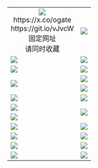 ﻿<table>
  <tr></tr>
  <tr>
    <td align=center><img src="https://d3ruj18itwnwo5.cloudfront.net/Up/oGate.jpg" />
      <br>https://x.co/ogate<br>https://git.io/vJvcW<br>固定网址<br>请同时收藏</td>
    <td align=center><img src="https://d3ruj18itwnwo5.cloudfront.net/Up/0WMGD1.png" /></td>
  </tr>
  <tr>
    <td><a href="https://d3ruj18itwnwo5.cloudfront.net" target="_blank"><img src="https://d3ruj18itwnwo5.cloudfront.net/Up/0WMDT.jpg" /></a></td>
    <td><a href="https://d3ruj18itwnwo5.cloudfront.net/oNote.aspx?id=oNote" target="_blank"><img src="https://d3ruj18itwnwo5.cloudfront.net/Up/0WZTT.jpg" /></a></td>
  </tr>
  <tr>
    <td><a href="https://d3ruj18itwnwo5.cloudfront.net/onUP.aspx?name=https://d2jbwlibtxvh4m.cloudfront.net/523" target="_blank"><img src="https://d3ruj18itwnwo5.cloudfront.net/Up/0DTW.jpg"/></a></td>
    <td><a href="https://d3ruj18itwnwo5.cloudfront.net/ogST.aspx" target="_blank"><img src="https://d3ruj18itwnwo5.cloudfront.net/Up/ST.jpg"/></a></td>
  </tr>
  <tr>
    <td rowspan=2><a href="https://d3ruj18itwnwo5.cloudfront.net/ogUP.aspx?name=WJ.mp4" target="_blank"><img src="https://d3ruj18itwnwo5.cloudfront.net/Up/WJ.jpg" /></a></td>
    <td><a href="https://d3ruj18itwnwo5.cloudfront.net/ogUP.aspx?name=DKC.mp4&count=15" target="_blank"><img src="https://d3ruj18itwnwo5.cloudfront.net/Up/DKC.jpg" /></a></td> 
  </tr>
  <tr>
    <td><a href="https://d3ruj18itwnwo5.cloudfront.net/ogUP.aspx?name=LRWS.mp4&count=6B:12,5A:10,5B:35,4A:14,4B:19,3A:10,3B:26,2A:16,2B:21,1A:23,1B:29" target="_blank"><img src="https://d3ruj18itwnwo5.cloudfront.net/Up/LRWS.jpg" /></a></td>
  </tr>
  <tr>
    <td><a href="https://d3ruj18itwnwo5.cloudfront.net/ogUP.aspx?name=3MSTT.mp4&count=17" target="_blank"><img src="https://d3ruj18itwnwo5.cloudfront.net/Up/3MSTT.jpg" /></a></td>
    <td><a href="https://d3ruj18itwnwo5.cloudfront.net/ogUP.aspx?name=XTFY.mp4&count=24" target="_blank"><img src="https://d3ruj18itwnwo5.cloudfront.net/Up/XTFY.jpg" /></a></td>
  </tr>
  <tr>
    <td><a href="https://d3ruj18itwnwo5.cloudfront.net/ogUP.aspx?name=JQR.mp4&count=2" target="_blank"><img src="https://d3ruj18itwnwo5.cloudfront.net/Up/JQR.jpg" /></a></td>   
    <td rowspan=2><a href="https://d3ruj18itwnwo5.cloudfront.net/ogUP.aspx?name=JP.mp4&count=9" target="_blank"><img src="https://d3ruj18itwnwo5.cloudfront.net/Up/JP.jpg" /></td>
  </tr>
  <tr>
    <td><a href="https://d3ruj18itwnwo5.cloudfront.net/ogUP.aspx?name=CYKJ.mp4" target="_blank"><img src="https://d3ruj18itwnwo5.cloudfront.net/Up/CYKJ.jpg" /></a></td>
  </tr>
  <tr>
    <td><a href="https://d3ruj18itwnwo5.cloudfront.net/ogUP.aspx?name=4SZG.mp4&count=05:15,04:20&current=05:13" target="_blank"><img src="https://d3ruj18itwnwo5.cloudfront.net/Up/4SZG0.jpg" /></a></td>
    <td><a href="https://d3ruj18itwnwo5.cloudfront.net/ogUP.aspx?name=4SDJ.mp4&count=05:38,04:52&current=05:37" target="_blank"><img src="https://d3ruj18itwnwo5.cloudfront.net/Up/4SDJ0.jpg" /></a></td>
  </tr>
  <tr>
    <td><a href="https://d3ruj18itwnwo5.cloudfront.net/ogUP.aspx?name=FG.zip" target="_blank"><img src="https://d3ruj18itwnwo5.cloudfront.net/Up/FG.jpg" /></a></td>
    <td><a href="https://d3ruj18itwnwo5.cloudfront.net/ogUP.aspx?name=FGA.apk" target="_blank"><img src="https://d3ruj18itwnwo5.cloudfront.net/Up/FGA.jpg" /></a></td>
  </tr>
  <tr>
    <td><a href="https://d3ruj18itwnwo5.cloudfront.net/ogUP.aspx?name=U.zip" target="_blank"><img src="https://d3ruj18itwnwo5.cloudfront.net/Up/U.jpg" /></a></td>
    <td><a href="https://d3ruj18itwnwo5.cloudfront.net/ogUP.aspx?name=UA.apk" target="_blank"><img src="https://d3ruj18itwnwo5.cloudfront.net/Up/UA.jpg" /></a></td>
  </tr>
  <tr>
    <td><a href="https://d3ruj18itwnwo5.cloudfront.net/ogUP.aspx?name=0iPPOTV.zip" target="_blank"><img src="https://d3ruj18itwnwo5.cloudfront.net/Up/0iPPOTV.jpg" /></a></td>
    <td><a href="https://d3ruj18itwnwo5.cloudfront.net/ogUP.aspx?name=0iNTD.apk" target="_blank"><img src="https://d3ruj18itwnwo5.cloudfront.net/Up/0iNTD.jpg" /></a></td>
  </tr>
</table>
